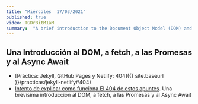```yaml
---
title: "Miércoles  17/03/2021"
published: true
video: TGDr8itM1aM
summary:  "A brief introduction to the Document Object Model (DOM) and to Asynchronous Programming using this site 404 page"  
---
```


## Una Introducción al DOM, a fetch, a las Promesas y al Async Await

* [Práctica: Jekyll, GitHub Pages y Netlify: 404]({{ site.baseurl }}/practicas/jekyll-netlify#404)
* [Intento de explicar como funciona El 404 de estos apuntes]({{site.baseurl}}/assets/practicas/jekyll-netlify/404-explained). Una brevísima introducción al DOM, a fetch, a las Promesas y al Async Await

